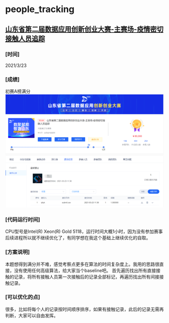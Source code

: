 # people_tracking
[山东省第二届数据应用创新创业大赛-主赛场-疫情密切接触人员追踪](http://data.sd.gov.cn/cmpt/cmptDetail.html?id=29)
---
### [时间]
2021/3/23
### [成绩]
初赛A榜满分
![成绩截图](screenshot.png)
### [代码运行时间]
CPU型号是Intel(R) Xeon(R) Gold 5118，运行时间大概1小时，因为没有参加赛事后续进程所以就不继续优化了，有同学想在我这个基础上继续优化的自取。
### [方案说明]
本题想得到满分并不难，感觉考察点更多在算法的时间复杂度上。我用的思路很直接，没有使用任何高级算法，给大家当个baseline吧。
首先遍历找出所有直接接触的记录，将所有接触人员第一次接触后的记录全部标记，再遍历找出所有间接接触记录。
### [可以优化的点]
很多，比如将每个人的记录按时间顺序排序，如果有接触记录，此后的记录无需再判断，大家可以自由发挥。
